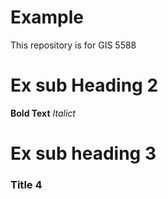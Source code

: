 # Example

This repository is for GIS 5588

# Ex sub Heading 2


**Bold Text**
*Italict*

# Ex sub heading 3

### Title 4
 